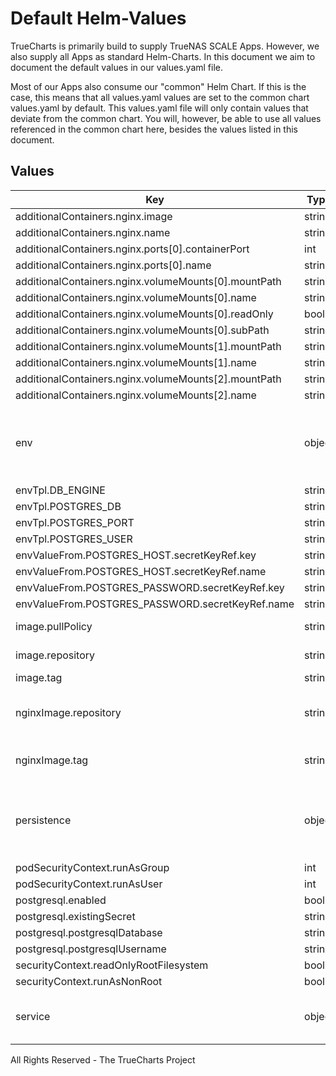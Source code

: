 # Default Helm-Values

TrueCharts is primarily build to supply TrueNAS SCALE Apps.
However, we also supply all Apps as standard Helm-Charts. In this document we aim to document the default values in our values.yaml file.

Most of our Apps also consume our "common" Helm Chart.
If this is the case, this means that all values.yaml values are set to the common chart values.yaml by default. This values.yaml file will only contain values that deviate from the common chart.
You will, however, be able to use all values referenced in the common chart here, besides the values listed in this document.

## Values

| Key | Type | Default | Description |
|-----|------|---------|-------------|
| additionalContainers.nginx.image | string | `"{{ .Values.nginxImage.repository }}:{{ .Values.nginxImage.tag }}"` |  |
| additionalContainers.nginx.name | string | `"nginx"` |  |
| additionalContainers.nginx.ports[0].containerPort | int | `80` |  |
| additionalContainers.nginx.ports[0].name | string | `"main"` |  |
| additionalContainers.nginx.volumeMounts[0].mountPath | string | `"/etc/nginx/nginx.conf"` |  |
| additionalContainers.nginx.volumeMounts[0].name | string | `"recipes-config"` |  |
| additionalContainers.nginx.volumeMounts[0].readOnly | bool | `true` |  |
| additionalContainers.nginx.volumeMounts[0].subPath | string | `"nginx-config"` |  |
| additionalContainers.nginx.volumeMounts[1].mountPath | string | `"/media"` |  |
| additionalContainers.nginx.volumeMounts[1].name | string | `"media"` |  |
| additionalContainers.nginx.volumeMounts[2].mountPath | string | `"/static"` |  |
| additionalContainers.nginx.volumeMounts[2].name | string | `"static"` |  |
| env | object | See below | environment variables. See [project docs](https://raw.githubusercontent.com/vabene1111/recipes/master/.env.template) for more details. |
| envTpl.DB_ENGINE | string | `"django.db.backends.postgresql"` |  |
| envTpl.POSTGRES_DB | string | `"{{ .Values.postgresql.postgresqlDatabase }}"` |  |
| envTpl.POSTGRES_PORT | string | `"5432"` |  |
| envTpl.POSTGRES_USER | string | `"{{ .Values.postgresql.postgresqlUsername }}"` |  |
| envValueFrom.POSTGRES_HOST.secretKeyRef.key | string | `"plainhost"` |  |
| envValueFrom.POSTGRES_HOST.secretKeyRef.name | string | `"dbcreds"` |  |
| envValueFrom.POSTGRES_PASSWORD.secretKeyRef.key | string | `"postgresql-password"` |  |
| envValueFrom.POSTGRES_PASSWORD.secretKeyRef.name | string | `"dbcreds"` |  |
| image.pullPolicy | string | `"IfNotPresent"` | image pull policy |
| image.repository | string | `"vabene1111/recipes"` | image repository |
| image.tag | string | `"1.0.0@sha256:46053687b2a980472525cd7f62fca9a29055ec4c5f588c7fefc94eea108c26a5"` | image tag |
| nginxImage.repository | string | `"nginx"` | nginx sidecar image repository |
| nginxImage.tag | string | `"1.21.3@sha256:644a70516a26004c97d0d85c7fe1d0c3a67ea8ab7ddf4aff193d9f301670cf36"` | nginx sidecar image tag |
| persistence | object | See values.yaml | Configure persistence settings for the chart under this key. |
| podSecurityContext.runAsGroup | int | `0` |  |
| podSecurityContext.runAsUser | int | `0` |  |
| postgresql.enabled | bool | `true` |  |
| postgresql.existingSecret | string | `"dbcreds"` |  |
| postgresql.postgresqlDatabase | string | `"recipes"` |  |
| postgresql.postgresqlUsername | string | `"recipes"` |  |
| securityContext.readOnlyRootFilesystem | bool | `false` |  |
| securityContext.runAsNonRoot | bool | `false` |  |
| service | object | See values.yaml | Configures service settings for the chart. |

All Rights Reserved - The TrueCharts Project
